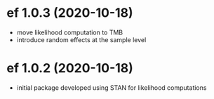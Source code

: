 # ef 1.0.3 (2020-10-18)

* move likelihood computation to TMB
* introduce random effects at the sample level

# ef 1.0.2 (2020-10-18)

* initial package developed using STAN for likelihood computations
